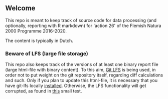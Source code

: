 ## Welcome

This repo is meant to keep track of source code for data processing (and optionally, reporting with R markdown)
for 'action 26' of the Flemish Natura 2000 Programme 2016-2020.

The content is typically in Dutch.

### Beware of LFS (large file storage)

This repo also keeps track of the versions of at least one binary report file (large html-file with binary content).
To this aim, [Git LFS](https://git-lfs.github.com/) is being used, in order not to put weight on the git repository itself, regarding diff calculations and such.
Only if you plan to update this html-file, it is necessary that you have git-lfs locally [installed](https://github.com/git-lfs/git-lfs/wiki/Installation).
Otherwise, the LFS functionality will get corrupted, as found in [this](https://github.com/florisvdh/lfs-testrepo) small test.


